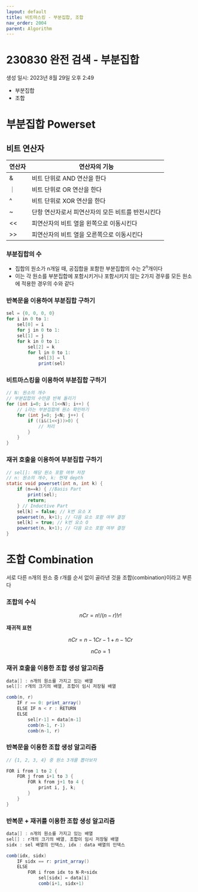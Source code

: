 ```yaml
---
layout: default
title: 비트마스킹 - 부분집합, 조합
nav_order: 2004
parent: Algorithm
---
```


# 230830 완전 검색 - 부분집합

생성 일시: 2023년 8월 29일 오후 2:49

- 부분집합
- 조합

# 부분집합 Powerset


## 비트 연산자

| 연산자 | 연산자의 기능 |
| --- | --- |
| & | 비트 단위로 AND 연산을 한다 |
| ｜ | 비트 단위로 OR 연산을 한다 |
| ^ | 비트 단위로 XOR 연산을 한다 |
| ~ | 단항 연산자로서 피연산자의 모든 비트를 반전시킨다 |
| << | 피연산자의 비트 열을 왼쪽으로 이동시킨다 |
| >> | 피연산자의 비트 열을 오른쪽으로 이동시킨다 |

### 부분집합의 수

- 집합의 원소가 n개일 때, 공집합을 포함한 부분집합의 수는 $2^n$개이다
- 이는 각 원소를 부분집합에 포함시키거나 포함시키지 않는 2가지 경우를 모든 원소에 적용한 경우의 수와 같다

### 반복문을 이용하여 부분집합 구하기

```java
sel = {0, 0, 0, 0}
for i in 0 to 1:
	sel[0] = i
	for j in 0 to 1:
	sel[1] = j
	for k in 0 to 1:
		sel[2] = k
		for l in 0 to 1:
			sel[3] = l
			print(sel)
```

### 비트마스킹을 이용하여 부분집합 구하기

```java
// N: 원소의 개수
// 부분집합의 수만큼 반복 돌리기
for (int i=0; i< (1<<N); i++) {
	// i라는 부분집합에 원소 확인하기
	for (int j=0; j<N; j++) {
		if ((i&(1<<j))>0) {
			// 처리
		}
	}
}
```

### 재귀 호출을 이용하여 부분집합 구하기

```java
// sel[]: 해당 원소 포함 여부 저장
// n: 원소의 개수, k: 현재 depth
static void powerset(int n, int k) {
	if (n==k) { //Basis Part
		print(sel);
		return;
	} // Inductive Part
	sel[k] = false; // k번 요소 X
	powerset(n, k+1); // 다음 요소 포함 여부 결정
	sel[k] = true; // k번 요소 O
	powerset(n, k+1); // 다음 요소 포함 여부 결정
}
```

# 조합 Combination


서로 다른 n개의 원소 중 r개를 순서 없이 골라낸 것을 조합(combination)이라고 부른다

### 조합의 수식

$$
nCr = n!/(n-r)!r!
$$

**재귀적 표현**

$$
nCr=n-1Cr-1 + n-1Cr
$$

$$
nCo = 1
$$

### 재귀 호출을 이용한 조합 생성 알고리즘

```java
data[] : n개의 원소를 가지고 있는 배열
sel[]: r개의 크기의 배열, 조합이 임시 저장될 배열

comb(n, r)
	IF r == 0: print_array()
	ELSE IF n < r : RETURN
	ELSE
		sel[r-1] ← data[n-1]
		comb(n-1, r-1)
		comb(n-1, r)
```

### 반복문을 이용한 조합 생성 알고리즘

```java
// {1, 2, 3, 4} 중 원소 3개를 뽑아보자

FOR i from 1 to 2 {
	FOR j from i+1 to 3 {
		FOR k from j+1 to 4 {
			print i, j, k;
		}
	}
}
```

### 반복문 + 재귀를 이용한 조합 생성 알고리즘

```java
data[] : n개의 원소를 가지고 있는 배열 
sel[] : r개의 크기의 배열, 조합이 임시 저장될 배열
sidx : sel 배열의 인덱스, idx : data 배열의 인덱스

comb(idx, sidx)
	IF sidx == r: print_array()
	ELSE
		FOR i from idx to N-R+sidx
			sel[sidx] ← data[i]
			comb(i+1, sidx+1)
```